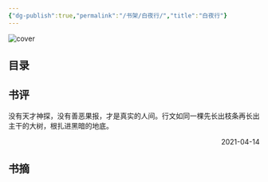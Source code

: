 ```yaml
---
{"dg-publish":true,"permalink":"/书架/白夜行/","title":"白夜行"}
---
```



![cover](https://s2.loli.net/2025/10/10/IVAWsk2tHSTfBEN.png)

## 目录



## 书评

没有天才神探，没有善恶果报，才是真实的人间。行文如同一棵先长出枝条再长出主干的大树，根扎进黑暗的地底。

<p align="right">2021-04-14</p>

## 书摘
